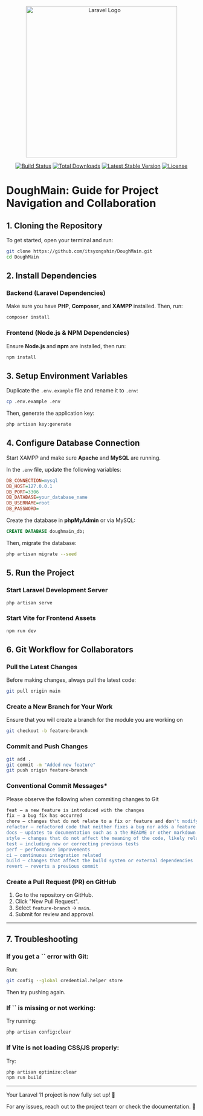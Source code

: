 <p align="center"><a href="https://laravel.com" target="_blank"><img src="https://raw.githubusercontent.com/laravel/art/master/logo-lockup/5%20SVG/2%20CMYK/1%20Full%20Color/laravel-logolockup-cmyk-red.svg" width="400" alt="Laravel Logo"></a></p>

<p align="center">
<a href="https://github.com/laravel/framework/actions"><img src="https://github.com/laravel/framework/workflows/tests/badge.svg" alt="Build Status"></a>
<a href="https://packagist.org/packages/laravel/framework"><img src="https://img.shields.io/packagist/dt/laravel/framework" alt="Total Downloads"></a>
<a href="https://packagist.org/packages/laravel/framework"><img src="https://img.shields.io/packagist/v/laravel/framework" alt="Latest Stable Version"></a>
<a href="https://packagist.org/packages/laravel/framework"><img src="https://img.shields.io/packagist/l/laravel/framework" alt="License"></a>
</p>

# DoughMain: Guide for Project Navigation and Collaboration

## **1. Cloning the Repository**

To get started, open your terminal and run:

```sh
git clone https://github.com/itsyxngshin/DoughMain.git
cd DoughMain
```

## **2. Install Dependencies**

### **Backend (Laravel Dependencies)**

Make sure you have **PHP**, **Composer**, and **XAMPP** installed. Then, run:

```sh
composer install
```

### **Frontend (Node.js & NPM Dependencies)**

Ensure **Node.js** and **npm** are installed, then run:

```sh
npm install
```

## **3. Setup Environment Variables**

Duplicate the `.env.example` file and rename it to `.env`:

```sh
cp .env.example .env
```

Then, generate the application key:

```sh
php artisan key:generate
```

## **4. Configure Database Connection**

Start XAMPP and make sure **Apache** and **MySQL** are running.

In the `.env` file, update the following variables:

```ini
DB_CONNECTION=mysql
DB_HOST=127.0.0.1
DB_PORT=3306
DB_DATABASE=your_database_name
DB_USERNAME=root
DB_PASSWORD=
```

Create the database in **phpMyAdmin** or via MySQL:

```sql
CREATE DATABASE doughmain_db;
```

Then, migrate the database:

```sh
php artisan migrate --seed
```

## **5. Run the Project**

### **Start Laravel Development Server**

```sh
php artisan serve
```

### **Start Vite for Frontend Assets**

```sh
npm run dev
```

## **6. Git Workflow for Collaborators**

### **Pull the Latest Changes**

Before making changes, always pull the latest code:

```sh
git pull origin main
```

### **Create a New Branch for Your Work** 
Ensure that you will create a branch for the module you are working on

```sh
git checkout -b feature-branch
```

### **Commit and Push Changes**

```sh
git add .
git commit -m "Added new feature"
git push origin feature-branch
```

### **Conventional Commit Messages***
Please observe the following when commiting changes to Git

```sh
feat – a new feature is introduced with the changes
fix – a bug fix has occurred
chore – changes that do not relate to a fix or feature and don't modify src or test files (for example updating dependencies)
refactor – refactored code that neither fixes a bug nor adds a feature
docs – updates to documentation such as a the README or other markdown files
style – changes that do not affect the meaning of the code, likely related to code formatting such as white-space, missing semi-colons, and so on.
test – including new or correcting previous tests
perf – performance improvements
ci – continuous integration related
build – changes that affect the build system or external dependencies
revert – reverts a previous commit
```

### **Create a Pull Request (PR) on GitHub**

1. Go to the repository on GitHub.
2. Click "New Pull Request".
3. Select `feature-branch` → `main`.
4. Submit for review and approval.

---

## **7. Troubleshooting**

### **If you get a **``** error with Git:**

Run:

```sh
git config --global credential.helper store
```

Then try pushing again.

### **If **``** is missing or not working:**

Try running:

```sh
php artisan config:clear
```

### **If Vite is not loading CSS/JS properly:**

Try:

```sh
php artisan optimize:clear
npm run build
```

---

Your Laravel 11 project is now fully set up! 🎉

For any issues, reach out to the project team or check the documentation. 🚀


